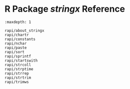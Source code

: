 R Package *stringx* Reference
=============================

```{toctree}
:maxdepth: 1

rapi/about_stringx
rapi/chartr
rapi/constants
rapi/nchar
rapi/paste
rapi/sort
rapi/sprintf
rapi/startswith
rapi/strcoll
rapi/strptime
rapi/strrep
rapi/strtrim
rapi/trimws
```
